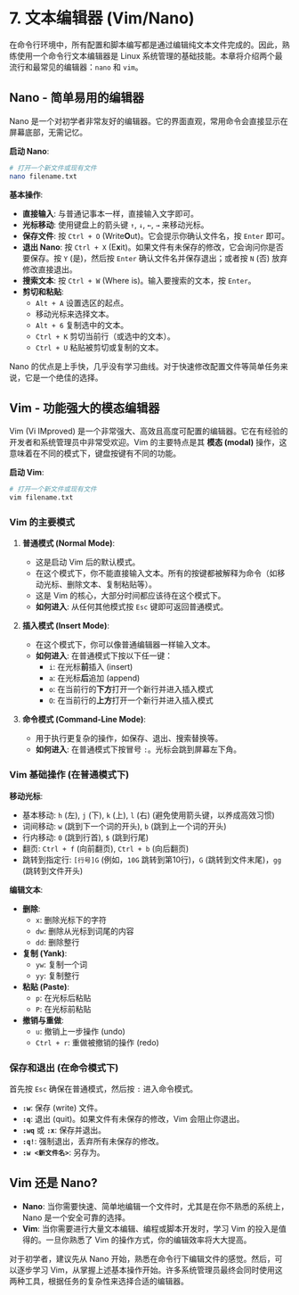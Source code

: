 # 7. 文本编辑器 (Vim/Nano)

在命令行环境中，所有配置和脚本编写都是通过编辑纯文本文件完成的。因此，熟练使用一个命令行文本编辑器是 Linux 系统管理的基础技能。本章将介绍两个最流行和最常见的编辑器：`nano` 和 `vim`。

## Nano - 简单易用的编辑器

Nano 是一个对初学者非常友好的编辑器。它的界面直观，常用命令会直接显示在屏幕底部，无需记忆。

**启动 Nano**:
```bash
# 打开一个新文件或现有文件
nano filename.txt
```

**基本操作**:
- **直接输入**: 与普通记事本一样，直接输入文字即可。
- **光标移动**: 使用键盘上的箭头键 `↑`, `↓`, `←`, `→` 来移动光标。
- **保存文件**: 按 `Ctrl + O` (Write**O**ut)。它会提示你确认文件名，按 `Enter` 即可。
- **退出 Nano**: 按 `Ctrl + X` (E**x**it)。如果文件有未保存的修改，它会询问你是否要保存。按 `Y` (是)，然后按 `Enter` 确认文件名并保存退出；或者按 `N` (否) 放弃修改直接退出。
- **搜索文本**: 按 `Ctrl + W` (Where is)。输入要搜索的文本，按 `Enter`。
- **剪切和粘贴**:
  - `Alt + A` 设置选区的起点。
  - 移动光标来选择文本。
  - `Alt + 6` 复制选中的文本。
  - `Ctrl + K` 剪切当前行（或选中的文本）。
  - `Ctrl + U` 粘贴被剪切或复制的文本。

Nano 的优点是上手快，几乎没有学习曲线。对于快速修改配置文件等简单任务来说，它是一个绝佳的选择。

## Vim - 功能强大的模态编辑器

Vim (Vi IMproved) 是一个非常强大、高效且高度可配置的编辑器。它在有经验的开发者和系统管理员中非常受欢迎。Vim 的主要特点是其 **模态 (modal)** 操作，这意味着在不同的模式下，键盘按键有不同的功能。

**启动 Vim**:
```bash
# 打开一个新文件或现有文件
vim filename.txt
```

### Vim 的主要模式

1.  **普通模式 (Normal Mode)**:
    - 这是启动 Vim 后的默认模式。
    - 在这个模式下，你不能直接输入文本。所有的按键都被解释为命令（如移动光标、删除文本、复制粘贴等）。
    - 这是 Vim 的核心，大部分时间都应该待在这个模式下。
    - **如何进入**: 从任何其他模式按 `Esc` 键即可返回普通模式。

2.  **插入模式 (Insert Mode)**:
    - 在这个模式下，你可以像普通编辑器一样输入文本。
    - **如何进入**: 在普通模式下按以下任一键：
        - `i`: 在光标**前**插入 (insert)
        - `a`: 在光标**后**追加 (append)
        - `o`: 在当前行的**下方**打开一个新行并进入插入模式
        - `O`: 在当前行的**上方**打开一个新行并进入插入模式

3.  **命令模式 (Command-Line Mode)**:
    - 用于执行更复杂的操作，如保存、退出、搜索替换等。
    - **如何进入**: 在普通模式下按冒号 `:`。光标会跳到屏幕左下角。

### Vim 基础操作 (在普通模式下)

**移动光标**:
- 基本移动: `h` (左), `j` (下), `k` (上), `l` (右)  (避免使用箭头键，以养成高效习惯)
- 词间移动: `w` (跳到下一个词的开头), `b` (跳到上一个词的开头)
- 行内移动: `0` (跳到行首), `$` (跳到行尾)
- 翻页: `Ctrl + f` (向前翻页), `Ctrl + b` (向后翻页)
- 跳转到指定行: `[行号]G` (例如，`10G` 跳转到第10行)，`G` (跳转到文件末尾)，`gg` (跳转到文件开头)

**编辑文本**:
- **删除**:
  - `x`: 删除光标下的字符
  - `dw`: 删除从光标到词尾的内容
  - `dd`: 删除整行
- **复制 (Yank)**:
  - `yw`: 复制一个词
  - `yy`: 复制整行
- **粘贴 (Paste)**:
  - `p`: 在光标后粘贴
  - `P`: 在光标前粘贴
- **撤销与重做**:
  - `u`: 撤销上一步操作 (undo)
  - `Ctrl + r`: 重做被撤销的操作 (redo)

### 保存和退出 (在命令模式下)

首先按 `Esc` 确保在普通模式，然后按 `:` 进入命令模式。

- **`:w`**: 保存 (write) 文件。
- **`:q`**: 退出 (quit)。如果文件有未保存的修改，Vim 会阻止你退出。
- **`:wq`** 或 **`:x`**: 保存并退出。
- **`:q!`**: 强制退出，丢弃所有未保存的修改。
- **`:w <新文件名>`**: 另存为。

## Vim 还是 Nano?

- **Nano**: 当你需要快速、简单地编辑一个文件时，尤其是在你不熟悉的系统上，Nano 是一个安全可靠的选择。
- **Vim**: 当你需要进行大量文本编辑、编程或脚本开发时，学习 Vim 的投入是值得的。一旦你熟悉了 Vim 的操作方式，你的编辑效率将大大提高。

对于初学者，建议先从 Nano 开始，熟悉在命令行下编辑文件的感觉。然后，可以逐步学习 Vim，从掌握上述基本操作开始。许多系统管理员最终会同时使用这两种工具，根据任务的复杂性来选择合适的编辑器。 
